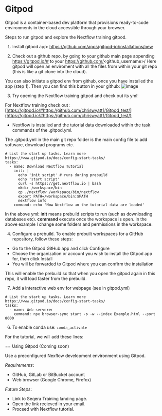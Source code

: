 # Gitpod 

Gitpod is a container-based dev platform that provisions ready-to-code environments in the cloud accessible through your browser.

Steps to run gitpod and explore the Nextflow training gitpod.

1. Install gitpod app: https://github.com/apps/gitpod-io/installations/new

2. Check out a github repo, by going to your github main page appending  https://gitpod.io/# to your     https://github.com/<github_username>/<my-repo>
Here gitpod will open an enviroment with all the files from within your git repo (this is like a git clone into the cloud).

You can also initiate a gitpod env from github, once you have installed the app (step 1). Then you can find this button in your github: ![image](https://user-images.githubusercontent.com/9978862/134880020-617e32c2-3de3-4a82-b950-3ec9d3fa3160.png)
  
3. Try opening the Nextflow training gitpod and check out its yml!
  
For Nextflow training check out : 
[https://gitpod.io/#https://github.com/chriswyatt1/Gitpod_test/](https://gitpod.io/#https://github.com/chriswyatt1/Gitpod_test/)

- Nextflow is installed and the tutorial data downloaded within the task commands of the .gitpod.yml.
  
The .gitpod.yml in the main git repo folder is the main config file to add software, download programs etc.

```
# List the start up tasks. Learn more https://www.gitpod.io/docs/config-start-tasks/
tasks:
  - name: Download Nextflow Tutorial
    init: |
      echo 'init script' # runs during prebuild
      echo 'start script'
      curl -s https://get.nextflow.io | bash
      mkdir /workspace/bin
      cp ./nextflow /workspace/bin/nextflow  
      export PATH=/workspace/bin:$PATH
      nextflow info
    command: echo 'Now Nextflow an the tutorial data are loaded'
```
  
In the above yml: 
**init** means prebuild scripts to run (such as downloading databases etc).
**command** execute once the workspace is open. In the above example I change some folders and permissions in the workspace.

4. Configure a prebuild.
To enable prebuilt workspaces for a GitHub repository, follow these steps:

- Go to the Gitpod GitHub app and click Configure
- Choose the organization or account you wish to install the Gitpod app for, then click Install
- You will be forwarded to Gitpod where you can confirm the installation
  
This will enable the prebuild so that when you open the gitpod again in this repo, it will load faster from the prebuild.

7. Add a interactive web env for webpage (see in gitpod.yml)
  
```
# List the start up tasks. Learn more https://www.gitpod.io/docs/config-start-tasks/
tasks:
  - name: Web serverer
    command: npx browser-sync start -s -w --index Example.html --port 8000  
```
  
6. To enable conda use: `conda_activate`

  
For the tutorial, we will add these lines:
  
  == Using Gitpod (Coming soon)

Use a preconfigured Nexflow development environment using Gitpod. 

*Requirements*:

 * GitHub, GitLab or BitBucket account
 * Web browser (Google Chrome, Firefox)

*Future Steps*:

- Link to Seqera Training landing page.
- Open the link recieved in your email.
- Proceed with Nextflow tutorial.



